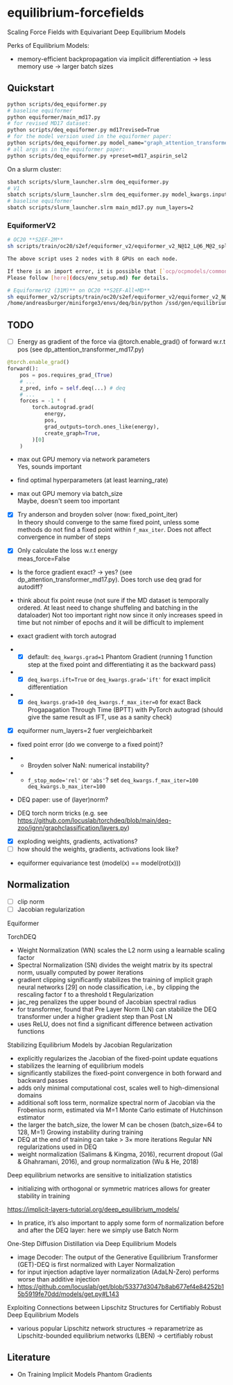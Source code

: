 # equilibrium-forcefields
Scaling Force Fields with Equivariant Deep Equilibrium Models

Perks of Equilibrium Models:
- memory-efficient backpropagation via implicit differentiation -> less memory use -> larger batch sizes

## Quickstart

```bash
python scripts/deq_equiformer.py
# baseline equiformer
python equiformer/main_md17.py 
# for revised MD17 dataset: 
python scripts/deq_equiformer.py md17revised=True
# for the model version used in the equiformer paper:
python scripts/deq_equiformer.py model_name="graph_attention_transformer_nonlinear_l2_md17"
# all args as in the equiformer paper:
python scripts/deq_equiformer.py +preset=md17_aspirin_sel2
```

On a slurm cluster:
```bash
sbatch scripts/slurm_launcher.slrm deq_equiformer.py
# V1
sbatch scripts/slurm_launcher.slrm deq_equiformer.py model_kwargs.input_injection=False 
# baseline equiformer
sbatch scripts/slurm_launcher.slrm main_md17.py num_layers=2
```

### EquiformerV2

```bash
# OC20 **S2EF-2M**
sh scripts/train/oc20/s2ef/equiformer_v2/equiformer_v2_N@12_L@6_M@2_splits@2M_g@multi-nodes.sh

The above script uses 2 nodes with 8 GPUs on each node.

If there is an import error, it is possible that [`ocp/ocpmodels/common/utils.py`](https://github.com/Open-Catalyst-Project/ocp/blob/5a7738f9aa80b1a9a7e0ca15e33938b4d2557edd/ocpmodels/common/utils.py#L329) is not modified. 
Please follow [here](docs/env_setup.md) for details.

# EquiformerV2 (31M)** on OC20 **S2EF-All+MD**
sh equiformer_v2/scripts/train/oc20/s2ef/equiformer_v2/equiformer_v2_N@8_L@4_M@2_splits@all+md_g@multi-nodes.sh
/home/andreasburger/miniforge3/envs/deq/bin/python /ssd/gen/equilibrium-forcefields/equiformer_v2/main_oc20.py
```

## TODO

- [ ] Energy as gradient of the force via @torch.enable_grad() of forward w.r.t pos (see dp_attention_transformer_md17.py)
```python
@torch.enable_grad()
forward():
    pos = pos.requires_grad_(True)
    # ...
    z_pred, info = self.deq(...) # deq
    # ...
    forces = -1 * (
        torch.autograd.grad(
            energy,
            pos,
            grad_outputs=torch.ones_like(energy),
            create_graph=True,
        )[0]
    )
```


- max out GPU memory via network parameters \
Yes, sounds important

- find optimal hyperparameters (at least learning_rate)

- max out GPU memory via batch_size \
Maybe, doesn't seem too important

- [x] Try anderson and broyden solver (now: fixed_point_iter) \
In theory should converge to the same fixed point, unless some methods do not find a fixed point within `f_max_iter`. Does not affect convergence in number of steps 

- [x] Only calculate the loss w.r.t energy \
meas_force=False

- Is the force gradient exact? 
-> yes? (see dp_attention_transformer_md17.py). Does torch use deq grad for autodiff?


- think about fix point reuse (not sure if the MD dataset is temporally ordered. At least need to change shuffeling and batching in the dataloader)
Not too important right now since it only increases speed in time but not nimber of epochs and it will be difficult to implement

- exact gradient with torch autograd
- - [x] default: `deq_kwargs.grad=1` Phantom Gradient (running 1 function step at the fixed point and differentiating it as the backward pass)
- - [x] `deq_kwargs.ift=True` or `deq_kwargs.grad='ift'` for exact implicit differentiation
- - [x] `deq_kwargs.grad=10 deq_kwargs.f_max_iter=0` for exact Back Progapagation Through Time (BPTT) with PyTorch autograd (should give the same result as IFT, use as a sanity check)

- [x] equiformer num_layers=2 fuer vergleichbarkeit

- fixed point error (do we converge to a fixed point)?
- - Broyden solver NaN: numerical instability?
- - `f_stop_mode='rel'` or `'abs'`? set `deq_kwargs.f_max_iter=100 deq_kwargs.b_max_iter=100`

- DEQ paper: use of (layer)norm?

- DEQ torch norm tricks (e.g. see https://github.com/locuslab/torchdeq/blob/main/deq-zoo/ignn/graphclassification/layers.py)

- [x] exploding weights, gradients, activations?
- [ ] how should the weights, gradients, activations look like?

- equiformer equivariance test (model(x) == model(rot(x)))


## Normalization

- [ ] clip norm
- [ ] Jacobian regularization

Equiformer


TorchDEQ
- Weight Normalization (WN) scales the L2 norm using a learnable scaling factor
- Spectral Normalization (SN) divides the weight matrix by its spectral norm, usually computed by power iterations
- gradient clipping significantly stabilizes the training of implicit graph neural networks [29] on node classification, i.e., by clipping the rescaling factor f to a threshold t
Regularization
- jac_reg penalizes the upper bound of Jacobian spectral radius
- for transformer, found that Pre Layer Norm (LN) can stabilize the DEQ transformer under a higher gradient step than Post LN
- uses ReLU, does not find a significant difference between activation functions

Stabilizing Equilibrium Models by Jacobian Regularization
- explicitly regularizes the Jacobian of the fixed-point update equations 
- stabilizes the learning of equilibrium models
- significantly stabilizes the fixed-point convergence in both forward and backward passes
- adds only minimal computational cost, scales well to high-dimensional domains
- additional soft loss term, normalize spectral norm of Jacobian via the Frobenius norm, estimated via M=1 Monte Carlo estimate of Hutchinson estimator
- the larger the batch_size, the lower M can be chosen (batch_size=64 to 128, M=1)
Growing instability during training
- DEQ at the end of training can take > 3× more iterations
Regular NN regularizations used in DEQ
- weight normalization (Salimans & Kingma, 2016), recurrent dropout (Gal & Ghahramani, 2016), and group normalization (Wu & He, 2018)

Deep equilibrium networks are sensitive to initialization statistics
- initializing with orthogonal or symmetric matrices allows for greater stability in training


https://implicit-layers-tutorial.org/deep_equilibrium_models/
-  In pratice, it’s also important to apply some form of normalization before and after the DEQ layer: here we simply use Batch Norm

One-Step Diffusion Distillation via Deep Equilibrium Models
- image Decoder: The output of the Generative Equilibrium Transformer (GET)-DEQ is first normalized with Layer Normalization
- for input injection adaptive layer normalization (AdaLN-Zero) performs worse than additive injection
- https://github.com/locuslab/get/blob/53377d3047b8ab677ef4e84252b15b5919fe70dd/models/get.py#L143

Exploiting Connections between Lipschitz Structures for Certifiably Robust Deep Equilibrium Models
- various popular Lipschitz network structures -> reparametrize as Lipschitz-bounded equilibrium networks (LBEN) -> certifiably robust


## Literature

- On Training Implicit Models
Phantom Gradients